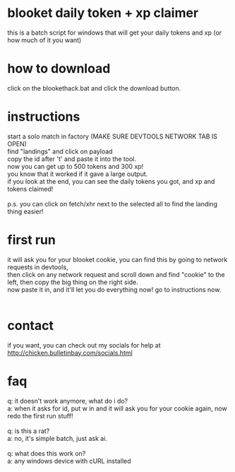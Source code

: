 # blooket daily token + xp claimer
this is a batch script for windows that will get your daily tokens and xp (or how much of it you want)
<br>
# how to download
click on the blookethack.bat and click the download button.
<br>
# instructions
start a solo match in factory (MAKE SURE DEVTOOLS NETWORK TAB IS OPEN)<br>
find "landings" and click on payload<br>
copy the id after 't' and paste it into the tool.<br>
now you can get up to 500 tokens and 300 xp!<br>
you know that it worked if it gave a large output.<br>
if you look at the end, you can see the daily tokens you got, and xp and tokens claimed!<br>
<br>
p.s. you can click on fetch/xhr next to the selected all to find the landing thing easier!
# first run
it will ask you for your blooket cookie, you can find this by going to network requests in devtools,<br>
then click on any network request and scroll down and find "cookie" to the left, then copy the big thing on the right side.<br>
now paste it in, and it'll let you do everything now! go to instructions now.<br>
<br>
# contact
if you want, you can check out my socials for help at http://chicken.bulletinbay.com/socials.html
<br>
# faq
q: it doesn't work anymore, what do i do?<br>
a: when it asks for id, put w in and it will ask you for your cookie again, now redo the first run stuff!<br>
<br>
q: is this a rat?<br>
a: no, it's simple batch, just ask ai.<br>
<br>
q: what does this work on?<br>
a: any windows device with cURL installed<br>

